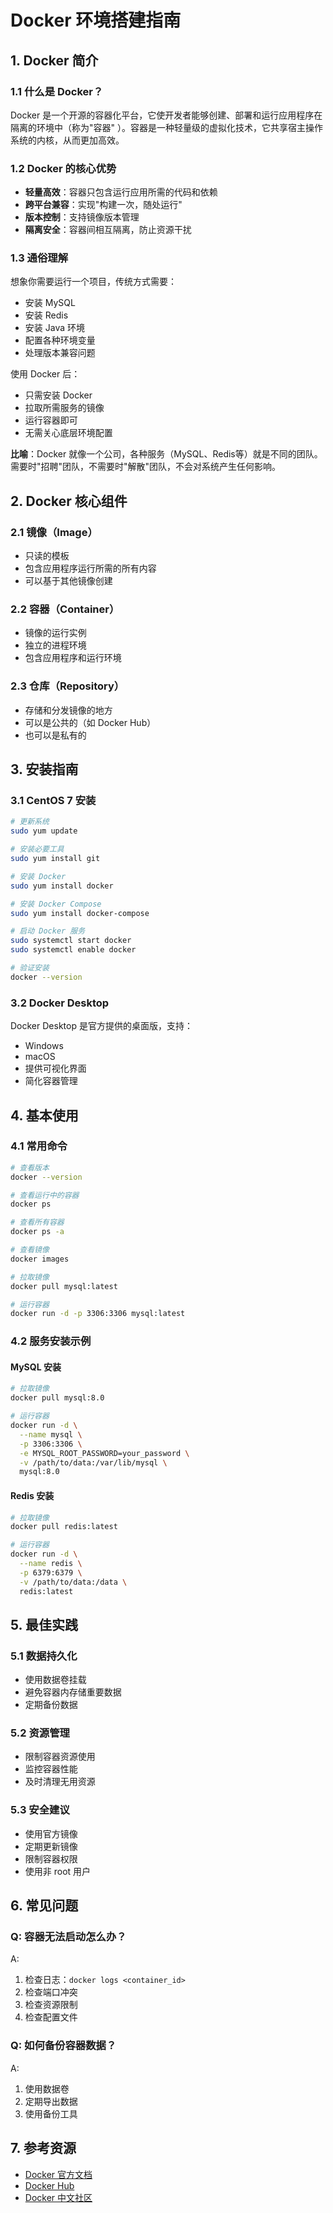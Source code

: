 # Docker 环境搭建指南

## 1. Docker 简介

### 1.1 什么是 Docker？

Docker 是一个开源的容器化平台，它使开发者能够创建、部署和运行应用程序在隔离的环境中（称为"容器"
）。容器是一种轻量级的虚拟化技术，它共享宿主操作系统的内核，从而更加高效。

### 1.2 Docker 的核心优势

- **轻量高效**：容器只包含运行应用所需的代码和依赖
- **跨平台兼容**：实现"构建一次，随处运行"
- **版本控制**：支持镜像版本管理
- **隔离安全**：容器间相互隔离，防止资源干扰

### 1.3 通俗理解

想象你需要运行一个项目，传统方式需要：

- 安装 MySQL
- 安装 Redis
- 安装 Java 环境
- 配置各种环境变量
- 处理版本兼容问题

使用 Docker 后：

- 只需安装 Docker
- 拉取所需服务的镜像
- 运行容器即可
- 无需关心底层环境配置

**比喻**：Docker 就像一个公司，各种服务（MySQL、Redis等）就是不同的团队。需要时"招聘"团队，不需要时"解散"团队，不会对系统产生任何影响。

## 2. Docker 核心组件

### 2.1 镜像（Image）

- 只读的模板
- 包含应用程序运行所需的所有内容
- 可以基于其他镜像创建

### 2.2 容器（Container）

- 镜像的运行实例
- 独立的进程环境
- 包含应用程序和运行环境

### 2.3 仓库（Repository）

- 存储和分发镜像的地方
- 可以是公共的（如 Docker Hub）
- 也可以是私有的

## 3. 安装指南

### 3.1 CentOS 7 安装

```bash
# 更新系统
sudo yum update

# 安装必要工具
sudo yum install git

# 安装 Docker
sudo yum install docker

# 安装 Docker Compose
sudo yum install docker-compose

# 启动 Docker 服务
sudo systemctl start docker
sudo systemctl enable docker

# 验证安装
docker --version
```

### 3.2 Docker Desktop

Docker Desktop 是官方提供的桌面版，支持：

- Windows
- macOS
- 提供可视化界面
- 简化容器管理

## 4. 基本使用

### 4.1 常用命令

```bash
# 查看版本
docker --version

# 查看运行中的容器
docker ps

# 查看所有容器
docker ps -a

# 查看镜像
docker images

# 拉取镜像
docker pull mysql:latest

# 运行容器
docker run -d -p 3306:3306 mysql:latest
```

### 4.2 服务安装示例

#### MySQL 安装

```bash
# 拉取镜像
docker pull mysql:8.0

# 运行容器
docker run -d \
  --name mysql \
  -p 3306:3306 \
  -e MYSQL_ROOT_PASSWORD=your_password \
  -v /path/to/data:/var/lib/mysql \
  mysql:8.0
```

#### Redis 安装

```bash
# 拉取镜像
docker pull redis:latest

# 运行容器
docker run -d \
  --name redis \
  -p 6379:6379 \
  -v /path/to/data:/data \
  redis:latest
```

## 5. 最佳实践

### 5.1 数据持久化

- 使用数据卷挂载
- 避免容器内存储重要数据
- 定期备份数据

### 5.2 资源管理

- 限制容器资源使用
- 监控容器性能
- 及时清理无用资源

### 5.3 安全建议

- 使用官方镜像
- 定期更新镜像
- 限制容器权限
- 使用非 root 用户

## 6. 常见问题

### Q: 容器无法启动怎么办？

A:

1. 检查日志：`docker logs <container_id>`
2. 检查端口冲突
3. 检查资源限制
4. 检查配置文件

### Q: 如何备份容器数据？

A:

1. 使用数据卷
2. 定期导出数据
3. 使用备份工具

## 7. 参考资源

- [Docker 官方文档](https://docs.docker.com/)
- [Docker Hub](https://hub.docker.com/)
- [Docker 中文社区](https://www.docker.org.cn/)
